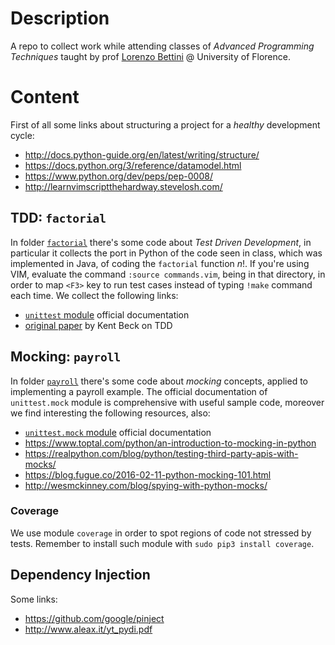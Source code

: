 
# Description

A repo to collect work while attending classes of *Advanced Programming Techniques* taught by 
prof [Lorenzo Bettini][bettini] @ University of Florence.

[bettini]:https://github.com/LorenzoBettini

# Content

First of all some links about structuring a project for a *healthy* development cycle:
- http://docs.python-guide.org/en/latest/writing/structure/
- https://docs.python.org/3/reference/datamodel.html
- https://www.python.org/dev/peps/pep-0008/
- http://learnvimscriptthehardway.stevelosh.com/

## TDD: `factorial`

In folder [`factorial`][fact:dir] there's some code about *Test Driven Development*, in particular it collects 
the port in Python of the code seen in class, which was implemented in Java, of coding the `factorial` function $n!$.
If you're using VIM, evaluate the command `:source commands.vim`, being in that directory, in order to map
`<F3>` key to run test cases instead of typing `!make` command each time. We collect the following links:
- [`unittest` module][doc:unittest] official documentation
- [original paper][beck] by Kent Beck on TDD


[doc:unittest]:https://docs.python.org/3/library/unittest.html
[beck]:https://web.archive.org/web/20150315073817/http://www.xprogramming.com/testfram.htm
[fact:dir]:https://github.com/massimo-nocentini/apt-unifi-course/tree/master/factorial

## Mocking: `payroll`

In folder [`payroll`][payroll:dir] there's some code about *mocking* concepts, applied to implementing a payroll example.
The official documentation of `unittest.mock` module is comprehensive with useful sample code, moreover we find interesting
the following resources,  also:
- [`unittest.mock` module][doc:unittest:mock] official documentation
- https://www.toptal.com/python/an-introduction-to-mocking-in-python
- https://realpython.com/blog/python/testing-third-party-apis-with-mocks/
- https://blog.fugue.co/2016-02-11-python-mocking-101.html
- http://wesmckinney.com/blog/spying-with-python-mocks/

### Coverage

We use module `coverage` in order to spot regions of code not stressed by tests. Remember to 
install such module with `sudo pip3 install coverage`.

[doc:unittest:mock]:https://docs.python.org/3/library/unittest.mock.html
[payroll:dir]:https://github.com/massimo-nocentini/apt-unifi-course/tree/master/payroll

## Dependency Injection

Some links:
- https://github.com/google/pinject
- http://www.aleax.it/yt_pydi.pdf
